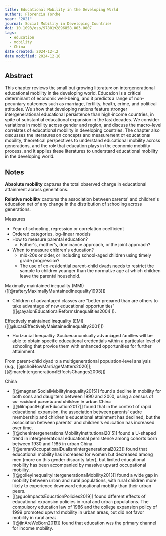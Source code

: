 ```yaml
---
title: Educational Mobility in the Developing World
authors: Florencia Torche
year: "2021"
journal: Social Mobility in Developing Countries
doi: 10.1093/oso/9780192896858.003.0007
tags:
  - education
  - mobility
  - China
date created: 2024-12-12
date modified: 2024-12-18
---
```


## Abstract

This chapter reviews the small but growing literature on intergenerational educational mobility in the developing world. Education is a critical determinant of economic well-being, and it predicts a range of non-pecuniary outcomes such as marriage, fertility, health, crime, and political attitudes. We show that developing nations feature stronger intergenerational educational persistence than high-income countries, in spite of substantial educational expansion in the last decades. We consider variations in mobility across gender and region, and discuss the macro-level correlates of educational mobility in developing countries. The chapter also discusses the literatures on concepts and measurement of educational mobility, theoretical perspectives to understand educational mobility across generations, and the role that education plays in the economic mobility process, and it applies these literatures to understand educational mobility in the developing world.

## Notes

**Absolute mobility** captures the total observed change in educational attainment across generations.

**Relative mobility** captures the association between parents' and children's education net of any change in the distribution of schooling across generations.

Measures

- Year of schooling, regression or correlation coefficient
- Ordered categories, log-linear models
- How to measure parental education?
	- Father's, mother's, dominance approach, or the joint approach?
- When to measure children's education?
	- mid-20s or older, or including school-aged children using timely grade progression?
	- The use of co-residential parent–child dyads needs to restrict the sample to children younger than the normative age at which children leave the parental household.

Maximally maintained inequality (MMI) ([[@rafteryMaximallyMaintainedInequality1993]])

- Children of advantaged classes are "better prepared than are others to take advantage of new educational opportunities" ([[@ayalonEducationalReformsInequalities2004]]).

Effectively maintained inequality (EMI) ([[@lucasEffectivelyMaintainedInequality2001]])

- Horizontal inequality: Socioeconomically advantaged families will be able to obtain specific educational credentials within a particular level of schooling that provide them with enhanced opportunities for further attainment.

From parent-child dyad to a multigenerational population-level analysis (e.g., [[@choiHowMarriageMatters2020]]; [[@mareIntergenerationalEffectsChanges2006]])

China

- [[@magnaniSocialMobilityInequality2015]] found a decline in mobility for both sons and daughters between 1990 and 2000, using a census of co-resident parents and children in urban China.
- [[@liImpactHigherEducation2017]] found that in the context of rapid educational expansion, the association between parents' cadre membership and children's educational attainment has declined, but the association between parents' and children's education has increased over time.
- [[@chenIntergenerationalMobilityInstitutional2015]] found a U-shaped trend in intergenerational educational persistence among cohorts born between 1930 and 1985 in urban China.
- [[@emranOccupationalDualismIntergenerational2023]] found that educational mobility has increased for women but decreased among men (more on this gender disparity later), but limited educational mobility has been accompanied by massive upward occupational mobility.
- [[@golleyInequalityIntergenerationalMobility2013]] found a wide gap in mobility between urban and rural populations, with rural children more likely to experience downward educational mobility than their urban peers.
- [[@guoImpactsEducationPolicies2019]] found different effects of educational expansion policies in rural and urban populations. The compulsory education law of 1986 and the college expansion policy of 1999 promoted upward mobility in urban areas, but did not favor mobility in rural areas.
- [[@jinAreWeBorn2019]] found that education was the primary channel for income mobility.
